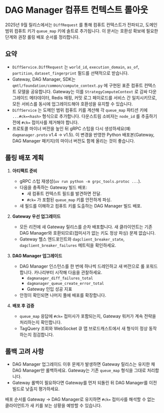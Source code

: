 # DAG Manager 컴퓨트 컨텍스트 롤아웃

2025년 9월 릴리스에서는 `DiffRequest` 를 통해 컴퓨트 컨텍스트가 전파되고, 도메인 범위 컴퓨트 키가 `queue_map` 키에 솔트로 추가됩니다. 이 문서는 호환성 확보에 필요한 단계와 권장 롤링 배포 순서를 정리합니다.

## 요약

- `DiffService.DiffRequest` 는 `world_id`, `execution_domain`, `as_of`, `partition`, `dataset_fingerprint` 필드를 선택적으로 받습니다.
- Gateway, DAG Manager, SDK는 `qmtl/foundation/common/compute_context.py` 에 구현된 표준 컴퓨트 컨텍스트 모델을 공유합니다. Gateway는 이를 `StrategyComputeContext` 로 감싸 다운그레이드 메타데이터, Redis 매핑, 커밋 로그 페이로드를 서비스 간 일치시키므로, 모든 서비스를 동시에 업그레이드해야 호환성을 유지할 수 있습니다.
- `DiffService` 는 도메인 범위 컴퓨트 키를 계산해 각 `queue_map` 파티션 키에 `...#ck=<hash>` 형식으로 추가합니다. 다운스트림 소비자는 `node_id` 를 추출하기 전에 `#ck=` 접미사를 제거해야 합니다.
- 프로토콜 마이너 버전을 높인 뒤 gRPC 스텁을 다시 생성하세요(예: `dagmanager.proto` v1.4 → v1.5). 이 변경을 반영한 Python 배포본(Gateway, DAG Manager 패키지)의 마이너 버전도 함께 올리는 것이 좋습니다.

## 롤링 배포 계획

1. **아티팩트 준비**
   - gRPC 스텁 재생성(`uv run python -m grpc_tools.protoc ...`).
   - 다음을 충족하는 Gateway 빌드 배포:
     - 새 컴퓨트 컨텍스트 필드를 발견하면 전달.
     - `#ck=` 가 포함된 `queue_map` 키를 안전하게 파싱.
   - 새 필드를 이해하고 컴퓨트 키를 도출하는 DAG Manager 빌드 배포.

2. **Gateway 우선 업그레이드**
   - 모든 리전에 새 Gateway 릴리스를 순차 배포합니다. 새 클라이언트는 기존 DAG Manager와 호환되므로(접미사가 없는 키도 정상 파싱) 문제 없습니다.
   - Gateway 헬스 엔드포인트와 `dagclient_breaker_state`, `dagclient_breaker_failures` 메트릭을 확인하세요.

3. **DAG Manager 업그레이드**
   - DAG Manager 인스턴스를 한 번에 하나씩 드레인하고 새 버전으로 롤 포워드합니다. 카나리부터 시작해 다음을 관찰하세요.
     - `dagmanager_diff_failures_total`
     - `dagmanager_queue_create_error_total`
     - Gateway 인입 성공 지표
   - 안정이 확인되면 나머지 풀에 배포를 확장합니다.

4. **배포 후 검증**
   - `queue_map` 응답에 `#ck=` 접미사가 포함되는지, Gateway 워커가 계속 전략을 처리하는지 확인합니다.
   - TagQuery 조회와 WebSocket 큐 맵 브로드캐스트에서 새 형식이 정상 동작하는지 점검합니다.

## 롤백 고려 사항

- DAG Manager 업그레이드 이후 문제가 발생하면 Gateway 릴리스는 유지한 채 DAG Manager만 롤백하세요. Gateway는 기존 `queue_map` 형식을 그대로 처리합니다.
- Gateway 롤백이 필요하다면 Gateway를 먼저 되돌린 뒤 DAG Manager를 이전 빌드로 낮출지 평가하세요.

배포 순서를 Gateway → DAG Manager로 유지하면 `#ck=` 접미사를 해석할 수 없는 클라이언트가 새 키를 보는 상황을 예방할 수 있습니다.
